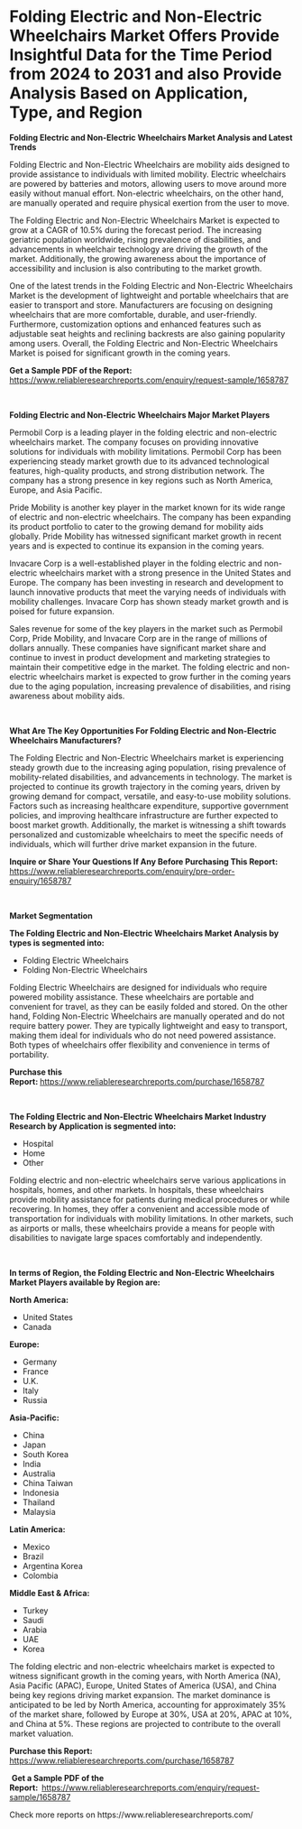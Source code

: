 <p><h1>Folding Electric and Non-Electric Wheelchairs Market Offers Provide Insightful Data for the Time Period from 2024 to 2031 and also Provide Analysis Based on Application, Type, and Region</h1></p><p><strong>Folding Electric and Non-Electric Wheelchairs Market Analysis and Latest Trends</strong></p>
<p><p>Folding Electric and Non-Electric Wheelchairs are mobility aids designed to provide assistance to individuals with limited mobility. Electric wheelchairs are powered by batteries and motors, allowing users to move around more easily without manual effort. Non-electric wheelchairs, on the other hand, are manually operated and require physical exertion from the user to move.</p><p>The Folding Electric and Non-Electric Wheelchairs Market is expected to grow at a CAGR of 10.5% during the forecast period. The increasing geriatric population worldwide, rising prevalence of disabilities, and advancements in wheelchair technology are driving the growth of the market. Additionally, the growing awareness about the importance of accessibility and inclusion is also contributing to the market growth.</p><p>One of the latest trends in the Folding Electric and Non-Electric Wheelchairs Market is the development of lightweight and portable wheelchairs that are easier to transport and store. Manufacturers are focusing on designing wheelchairs that are more comfortable, durable, and user-friendly. Furthermore, customization options and enhanced features such as adjustable seat heights and reclining backrests are also gaining popularity among users. Overall, the Folding Electric and Non-Electric Wheelchairs Market is poised for significant growth in the coming years.</p></p>
<p><strong>Get a Sample PDF of the Report:&nbsp;</strong> <a href="https://www.reliableresearchreports.com/enquiry/request-sample/1658787">https://www.reliableresearchreports.com/enquiry/request-sample/1658787</a></p>
<p>&nbsp;</p>
<p><strong>Folding Electric and Non-Electric Wheelchairs Major Market Players</strong></p>
<p><p>Permobil Corp is a leading player in the folding electric and non-electric wheelchairs market. The company focuses on providing innovative solutions for individuals with mobility limitations. Permobil Corp has been experiencing steady market growth due to its advanced technological features, high-quality products, and strong distribution network. The company has a strong presence in key regions such as North America, Europe, and Asia Pacific.</p><p>Pride Mobility is another key player in the market known for its wide range of electric and non-electric wheelchairs. The company has been expanding its product portfolio to cater to the growing demand for mobility aids globally. Pride Mobility has witnessed significant market growth in recent years and is expected to continue its expansion in the coming years.</p><p>Invacare Corp is a well-established player in the folding electric and non-electric wheelchairs market with a strong presence in the United States and Europe. The company has been investing in research and development to launch innovative products that meet the varying needs of individuals with mobility challenges. Invacare Corp has shown steady market growth and is poised for future expansion.</p><p>Sales revenue for some of the key players in the market such as Permobil Corp, Pride Mobility, and Invacare Corp are in the range of millions of dollars annually. These companies have significant market share and continue to invest in product development and marketing strategies to maintain their competitive edge in the market. The folding electric and non-electric wheelchairs market is expected to grow further in the coming years due to the aging population, increasing prevalence of disabilities, and rising awareness about mobility aids.</p></p>
<p>&nbsp;</p>
<p><strong>What Are The Key Opportunities For Folding Electric and Non-Electric Wheelchairs Manufacturers?</strong></p>
<p><p>The Folding Electric and Non-Electric Wheelchairs market is experiencing steady growth due to the increasing aging population, rising prevalence of mobility-related disabilities, and advancements in technology. The market is projected to continue its growth trajectory in the coming years, driven by growing demand for compact, versatile, and easy-to-use mobility solutions. Factors such as increasing healthcare expenditure, supportive government policies, and improving healthcare infrastructure are further expected to boost market growth. Additionally, the market is witnessing a shift towards personalized and customizable wheelchairs to meet the specific needs of individuals, which will further drive market expansion in the future.</p></p>
<p><strong>Inquire or Share Your Questions If Any Before Purchasing This Report:</strong> <a href="https://www.reliableresearchreports.com/enquiry/pre-order-enquiry/1658787">https://www.reliableresearchreports.com/enquiry/pre-order-enquiry/1658787</a></p>
<p>&nbsp;</p>
<p><strong>Market Segmentation</strong></p>
<p><strong>The Folding Electric and Non-Electric Wheelchairs Market Analysis by types is segmented into:</strong></p>
<p><ul><li>Folding Electric Wheelchairs</li><li>Folding Non-Electric Wheelchairs</li></ul></p>
<p><p>Folding Electric Wheelchairs are designed for individuals who require powered mobility assistance. These wheelchairs are portable and convenient for travel, as they can be easily folded and stored. On the other hand, Folding Non-Electric Wheelchairs are manually operated and do not require battery power. They are typically lightweight and easy to transport, making them ideal for individuals who do not need powered assistance. Both types of wheelchairs offer flexibility and convenience in terms of portability.</p></p>
<p><strong>Purchase this Report:&nbsp;</strong><a href="https://www.reliableresearchreports.com/purchase/1658787">https://www.reliableresearchreports.com/purchase/1658787</a></p>
<p>&nbsp;</p>
<p><strong>The Folding Electric and Non-Electric Wheelchairs Market Industry Research by Application is segmented into:</strong></p>
<p><ul><li>Hospital</li><li>Home</li><li>Other</li></ul></p>
<p><p>Folding electric and non-electric wheelchairs serve various applications in hospitals, homes, and other markets. In hospitals, these wheelchairs provide mobility assistance for patients during medical procedures or while recovering. In homes, they offer a convenient and accessible mode of transportation for individuals with mobility limitations. In other markets, such as airports or malls, these wheelchairs provide a means for people with disabilities to navigate large spaces comfortably and independently.</p></p>
<p>&nbsp;</p>
<p><strong>In terms of Region, the Folding Electric and Non-Electric Wheelchairs Market Players available by Region are:</strong></p>
<p>
    <p> <strong> North America: </strong>
        <ul>
            <li>United States</li>
            <li>Canada</li>
        </ul>
        </p> 
    <p> <strong> Europe: </strong>
        <ul>
            <li>Germany</li>
            <li>France</li>
            <li>U.K.</li>
            <li>Italy</li>
            <li>Russia</li>
        </ul>
        </p> 
    <p> <strong> Asia-Pacific: </strong>
        <ul>
            <li>China</li>
            <li>Japan</li>
            <li>South Korea</li>
            <li>India</li>
            <li>Australia</li>
            <li>China Taiwan</li>
            <li>Indonesia</li>
            <li>Thailand</li>
            <li>Malaysia</li>
        </ul>
        </p> 
    <p> <strong> Latin America: </strong>
        <ul>
            <li>Mexico</li>
            <li>Brazil</li>
            <li>Argentina Korea</li>
            <li>Colombia</li>
        </ul>
        </p> 
    <p> <strong> Middle East & Africa: </strong>
        <ul>
            <li>Turkey</li>
            <li>Saudi</li>
            <li>Arabia</li>
            <li>UAE</li>
            <li>Korea</li>
        </ul>
    </p>
    </p>
<p><p>The folding electric and non-electric wheelchairs market is expected to witness significant growth in the coming years, with North America (NA), Asia Pacific (APAC), Europe, United States of America (USA), and China being key regions driving market expansion. The market dominance is anticipated to be led by North America, accounting for approximately 35% of the market share, followed by Europe at 30%, USA at 20%, APAC at 10%, and China at 5%. These regions are projected to contribute to the overall market valuation.</p></p>
<p><strong>Purchase this Report: </strong><a href="https://www.reliableresearchreports.com/purchase/1658787">https://www.reliableresearchreports.com/purchase/1658787</a></p>
<p>&nbsp;<strong>Get a Sample PDF of the Report:&nbsp;&nbsp;</strong><a href="https://www.reliableresearchreports.com/enquiry/request-sample/1658787">https://www.reliableresearchreports.com/enquiry/request-sample/1658787</a></p>
<p><strong></strong></p>
<p>Check more reports on https://www.reliableresearchreports.com/</p>